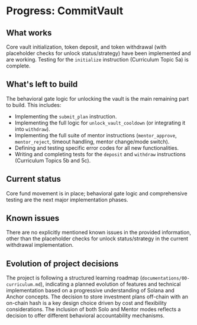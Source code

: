 # Progress: CommitVault

## What works

Core vault initialization, token deposit, and token withdrawal (with placeholder
checks for unlock status/strategy) have been implemented and are working.
Testing for the `initialize` instruction (Curriculum Topic 5a) is complete.

## What's left to build

The behavioral gate logic for unlocking the vault is the main remaining part to
build. This includes:

- Implementing the `submit_plan` instruction.
- Implementing the full logic for `unlock_vault_cooldown` (or integrating it
  into `withdraw`).
- Implementing the full suite of mentor instructions (`mentor_approve`,
  `mentor_reject`, timeout handling, mentor change/mode switch).
- Defining and testing specific error codes for all new functionalities.
- Writing and completing tests for the `deposit` and `withdraw` instructions
  (Curriculum Topics 5b and 5c).

## Current status

Core fund movement is in place; behavioral gate logic and comprehensive testing
are the next major implementation phases.

## Known issues

There are no explicitly mentioned known issues in the provided information,
other than the placeholder checks for unlock status/strategy in the current
withdrawal implementation.

## Evolution of project decisions

The project is following a structured learning roadmap
(`documentations/00-curriculum.md`), indicating a planned evolution of features
and technical implementation based on a progressive understanding of Solana and
Anchor concepts. The decision to store investment plans off-chain with an
on-chain hash is a key design choice driven by cost and flexibility
considerations. The inclusion of both Solo and Mentor modes reflects a decision
to offer different behavioral accountability mechanisms.
